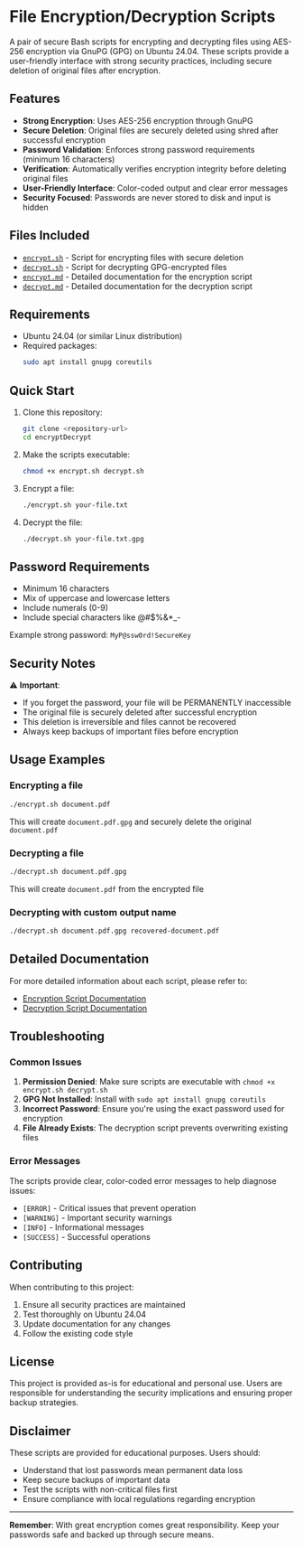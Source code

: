 # File Encryption/Decryption Scripts

A pair of secure Bash scripts for encrypting and decrypting files using AES-256 encryption via GnuPG (GPG) on Ubuntu 24.04. These scripts provide a user-friendly interface with strong security practices, including secure deletion of original files after encryption.

## Features

- **Strong Encryption**: Uses AES-256 encryption through GnuPG
- **Secure Deletion**: Original files are securely deleted using shred after successful encryption
- **Password Validation**: Enforces strong password requirements (minimum 16 characters)
- **Verification**: Automatically verifies encryption integrity before deleting original files
- **User-Friendly Interface**: Color-coded output and clear error messages
- **Security Focused**: Passwords are never stored to disk and input is hidden

## Files Included

- [`encrypt.sh`](encrypt.sh) - Script for encrypting files with secure deletion
- [`decrypt.sh`](decrypt.sh) - Script for decrypting GPG-encrypted files
- [`encrypt.md`](encrypt.md) - Detailed documentation for the encryption script
- [`decrypt.md`](decrypt.md) - Detailed documentation for the decryption script

## Requirements

- Ubuntu 24.04 (or similar Linux distribution)
- Required packages:
  ```bash
  sudo apt install gnupg coreutils
  ```

## Quick Start

1. Clone this repository:

   ```bash
   git clone <repository-url>
   cd encryptDecrypt
   ```

2. Make the scripts executable:

   ```bash
   chmod +x encrypt.sh decrypt.sh
   ```

3. Encrypt a file:

   ```bash
   ./encrypt.sh your-file.txt
   ```

4. Decrypt the file:
   ```bash
   ./decrypt.sh your-file.txt.gpg
   ```

## Password Requirements

- Minimum 16 characters
- Mix of uppercase and lowercase letters
- Include numerals (0-9)
- Include special characters like @#$%&\*\_-

Example strong password: `MyP@ssw0rd!SecureKey`

## Security Notes

⚠️ **Important**:

- If you forget the password, your file will be PERMANENTLY inaccessible
- The original file is securely deleted after successful encryption
- This deletion is irreversible and files cannot be recovered
- Always keep backups of important files before encryption

## Usage Examples

### Encrypting a file

```bash
./encrypt.sh document.pdf
```

This will create `document.pdf.gpg` and securely delete the original `document.pdf`

### Decrypting a file

```bash
./decrypt.sh document.pdf.gpg
```

This will create `document.pdf` from the encrypted file

### Decrypting with custom output name

```bash
./decrypt.sh document.pdf.gpg recovered-document.pdf
```

## Detailed Documentation

For more detailed information about each script, please refer to:

- [Encryption Script Documentation](encrypt.md)
- [Decryption Script Documentation](decrypt.md)

## Troubleshooting

### Common Issues

1. **Permission Denied**: Make sure scripts are executable with `chmod +x encrypt.sh decrypt.sh`
2. **GPG Not Installed**: Install with `sudo apt install gnupg coreutils`
3. **Incorrect Password**: Ensure you're using the exact password used for encryption
4. **File Already Exists**: The decryption script prevents overwriting existing files

### Error Messages

The scripts provide clear, color-coded error messages to help diagnose issues:

- `[ERROR]` - Critical issues that prevent operation
- `[WARNING]` - Important security warnings
- `[INFO]` - Informational messages
- `[SUCCESS]` - Successful operations

## Contributing

When contributing to this project:

1. Ensure all security practices are maintained
2. Test thoroughly on Ubuntu 24.04
3. Update documentation for any changes
4. Follow the existing code style

## License

This project is provided as-is for educational and personal use. Users are responsible for understanding the security implications and ensuring proper backup strategies.

## Disclaimer

These scripts are provided for educational purposes. Users should:

- Understand that lost passwords mean permanent data loss
- Keep secure backups of important data
- Test the scripts with non-critical files first
- Ensure compliance with local regulations regarding encryption

---

**Remember**: With great encryption comes great responsibility. Keep your passwords safe and backed up through secure means.
